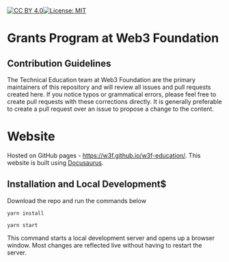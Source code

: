 [![CC BY 4.0][cc-by-shield]][cc-by][![License: MIT](https://img.shields.io/badge/License-MIT-black.svg)](https://opensource.org/licenses/MIT)


[cc-by]: http://creativecommons.org/licenses/by/4.0/
[cc-by-image]: https://i.creativecommons.org/l/by/4.0/88x31.png
[cc-by-shield]: https://img.shields.io/badge/License-CC%20BY%204.0-black.svg

# Grants Program at Web3 Foundation

## Contribution Guidelines

The Technical Education team at Web3 Foundation are the primary maintainers of this repository and will review 
all issues and pull requests created here. If you notice typos or grammatical errors, please feel free 
to create pull requests with these corrections directly. It is generally preferable to create a pull request 
over an issue to propose a change to the content.

# Website

Hosted on GitHub pages - https://w3f.github.io/w3f-education/.
This website is built using [Docusaurus](https://docusaurus.io/).

## Installation and Local Development$

Download the repo and run the commands below

```console
yarn install
```

```console
yarn start
```

This command starts a local development server and opens up a browser window. Most changes are reflected live without having to restart the server.

